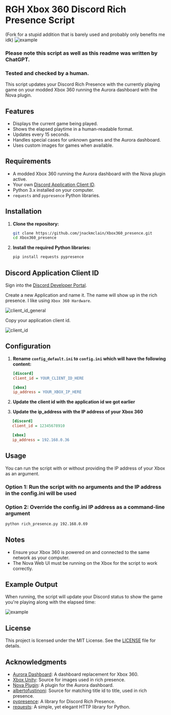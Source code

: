 # RGH Xbox 360 Discord Rich Presence Script
(Fork for a stupid addition that is barely used and probably only benefits me idk)
![example](media/example.png)

### Please note this script as well as this readme was written by ChatGPT.

### Tested and checked by a human.

This script updates your Discord Rich Presence with the currently playing game on your modded Xbox 360 running the Aurora dashboard with the Nova plugin.

## Features

- Displays the current game being played.
- Shows the elapsed playtime in a human-readable format.
- Updates every 15 seconds.
- Handles special cases for unknown games and the Aurora dashboard.
- Uses custom images for games when available.

## Requirements

- A modded Xbox 360 running the Aurora dashboard with the Nova plugin active.
- Your own [Discord Application Client ID](https://discord.com/developers/applications). 
- Python 3.x installed on your computer.
- `requests` and `pypresence` Python libraries.

## Installation

1. **Clone the repository:**
   ```bash
   git clone https://github.com/jnackmclain/Xbox360_presence.git
   cd Xbox360_presence
   ```

2. **Install the required Python libraries:**
   ```bash
   pip install requests pypresence
   ```

## Discord Application Client ID

Sign into the [Discord Developer Portal](https://discord.com/developers/applications).

Create a new Application and name it. The name will show up in the rich presence. I like using `Xbox 360 Hardware`.

![client_id_general](media/client_id_general.png)

Copy your application client id.

![client_id](media/client_id.png)

## Configuration

1. **Rename `config_default.ini` to `config.ini` which will have the following content:**
   ```ini
   [discord]
   client_id = YOUR_CLIENT_ID_HERE

   [xbox]
   ip_address = YOUR_XBOX_IP_HERE
   ```

2. **Update the client id with the application id we got earlier**

3. **Update the ip_address with the IP address of your Xbox 360**

```ini
   [discord]
   client_id = 12345678910

   [xbox]
   ip_address = 192.168.0.36
   ```

## Usage

You can run the script with or without providing the IP address of your Xbox as an argument.

### Option 1: Run the script with no arguments and the IP address in the config.ini will be used

### Option 2: Override the config.ini IP address as a command-line argument
```bash
python rich_presence.py 192.168.0.69
```

## Notes

- Ensure your Xbox 360 is powered on and connected to the same network as your computer.
- The Nova Web UI must be running on the Xbox for the script to work correctly.

## Example Output

When running, the script will update your Discord status to show the game you're playing along with the elapsed time:

![example](media/example.png)

## License

This project is licensed under the MIT License. See the [LICENSE](LICENSE) file for details.

## Acknowledgments

- [Aurora Dashboard](http://phoenix.xboxunity.net/): A dashboard replacement for Xbox 360.
- [Xbox Unity](http://www.xboxunity.net/): Source for images used in rich presence.
- [Nova Plugin](http://phoenix.xboxunity.net/): A plugin for the Aurora dashboard.
- [albertofustinoni](https://gist.githubusercontent.com/albertofustinoni/51f2ea0537130f4820a3f5ed49d69042/raw/9ffead88e369a40e120082ef385efea6fc1cbb81/Xbox360TitleIDs.json): Source for matching title id to title, used in rich presence.
- [pypresence](https://github.com/qwertyquerty/pypresence): A library for Discord Rich Presence.
- [requests](https://github.com/psf/requests): A simple, yet elegant HTTP library for Python.
